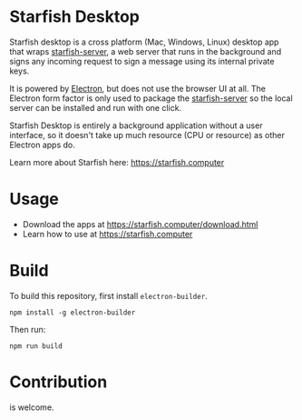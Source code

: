 # Starfish Desktop

Starfish desktop is a cross platform (Mac, Windows, Linux) desktop app that wraps [starfish-server](https://github.com/sobachef/starfish-server), a web server that runs in the background and signs any incoming request to sign a message using its internal private keys.

It is powered by [Electron](https://www.electronjs.org/), but does not use the browser UI at all. The Electron form factor is only used to package the [starfish-server](https://github.com/sobachef/starfish-server) so the local server can be installed and run with one click.

Starfish Desktop is entirely a background application without a user interface, so it doesn't take up much resource (CPU or resource) as other Electron apps do.

Learn more about Starfish here: https://starfish.computer

# Usage

- Download the apps at https://starfish.computer/download.html
- Learn how to use at https://starfish.computer

# Build

To build this repository, first install `electron-builder`.

```
npm install -g electron-builder
```

Then run:

```
npm run build
```

# Contribution

is welcome.
